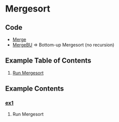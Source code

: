# Mergesort

## Code
  * [Merge](../py/AlgsSedgewickWayne/Merge.py)
  * [MergeBU](../py/AlgsSedgewickWayne/MergeBU.py) => Bottom-up Mergesort (no recursion)

## Example Table of Contents
  1. [Run Mergesort](#ex1)

## Example Contents
### [ex1](#example-contents)
1. Run Mergesort
